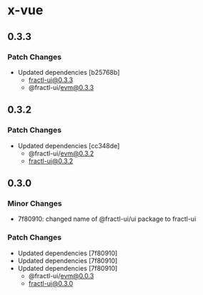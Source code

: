 # x-vue

## 0.3.3

### Patch Changes

- Updated dependencies [b25768b]
  - fractl-ui@0.3.3
  - @fractl-ui/evm@0.3.3

## 0.3.2

### Patch Changes

- Updated dependencies [cc348de]
  - @fractl-ui/evm@0.3.2
  - fractl-ui@0.3.2

## 0.3.0

### Minor Changes

- 7f80910: changed name of @fractl-ui/ui package to fractl-ui

### Patch Changes

- Updated dependencies [7f80910]
- Updated dependencies [7f80910]
- Updated dependencies [7f80910]
  - @fractl-ui/evm@0.0.3
  - fractl-ui@0.3.0
